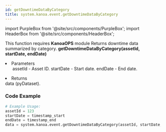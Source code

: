 ```yaml
---
id: getDowntimeDataByCategory
title: system.kanoa.event.getDowntimeDataByCategory
---
```


import PurpleBox from '@site/src/components/PurpleBox';
import HeaderBox from '@site/src/components/HeaderBox';

<PurpleBox>This function requires <b>KanoaOPS</b> module</PurpleBox>
<HeaderBox header="Description">
    Returns downtime data summarized by category.
</HeaderBox>
<HeaderBox header="Syntax">
    <b>getDowntimeDataByCategory(assetId, startDate, endDate)</b>
    <li>Parameters <br />
        <ul>
            assetId - Asset ID.
            startDate - Start date.
            endDate - End date.
        </ul>
    </li>
    <li>Returns <br />
        data (pyDataset).
    </li>
</HeaderBox>

### Code Example

```python
# Example Usage:
assetId = 123
startDate = timestamp_start
endDate = timestamp_end
data = system.kanoa.event.getDowntimeDataByCategory(assetId, startDate, endDate)

